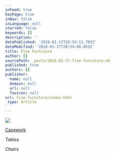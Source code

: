 ```yaml
---
inFeed: true
hasPage: true
inNav: false
inLanguage: null
starred: false
keywords: []
description: ''
datePublished: '2016-01-17T20:54:11.703Z'
dateModified: '2016-01-17T20:54:08.855Z'
title: Fine Furniture
author: []
sourcePath: _posts/2016-01-17-fine-furniture.md
published: true
authors: []
publisher:
  name: null
  domain: null
  url: null
  favicon: null
url: fine-furniture/index.html
_type: Article

---
```

![](https://s3-us-west-2.amazonaws.com/the-grid-img/p/10bae6656e44da1d171dd60e7f6a6d2bef825929.jpg)

[Casework][0]

_Tables_

_Chairs_

[0]: null